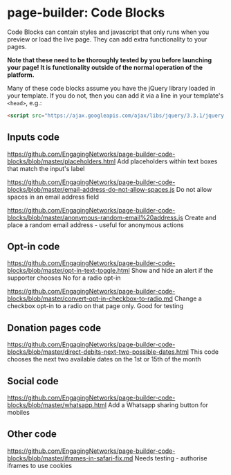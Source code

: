 # page-builder: Code Blocks

Code Blocks can contain styles and javascript that only runs when you preview or load the live page. They can add extra functionality to your pages.

**Note that these need to be thoroughly tested by you before launching your page! It is functionality outside of the normal operation of the platform.**

Many of these code blocks assume you have the jQuery library loaded in your template. If you do not, then you can add it via a line in your template's `<head>`, e.g.:
  
```html
<script src="https://ajax.googleapis.com/ajax/libs/jquery/3.3.1/jquery.min.js"></script>
```

## Inputs code

https://github.com/EngagingNetworks/page-builder-code-blocks/blob/master/placeholders.html
Add placeholders within text boxes that match the input's label

https://github.com/EngagingNetworks/page-builder-code-blocks/blob/master/email-address-do-not-allow-spaces.js
Do not allow spaces in an email address field

https://github.com/EngagingNetworks/page-builder-code-blocks/blob/master/anonymous-random-email%20address.js
Create and place a random email address - useful for anonymous actions

## Opt-in code

https://github.com/EngagingNetworks/page-builder-code-blocks/blob/master/opt-in-text-toggle.html
Show and hide an alert if the supporter chooses No for a radio opt-in

https://github.com/EngagingNetworks/page-builder-code-blocks/blob/master/convert-opt-in-checkbox-to-radio.md
Change a checkbox opt-in to a radio on that page only. Good for testing

## Donation pages code

https://github.com/EngagingNetworks/page-builder-code-blocks/blob/master/direct-debits-next-two-possible-dates.html
This code chooses the next two available dates on the 1st or 15th of the month

## Social code

https://github.com/EngagingNetworks/page-builder-code-blocks/blob/master/whatsapp.html
Add a Whatsapp sharing button for mobiles

## Other code
https://github.com/EngagingNetworks/page-builder-code-blocks/blob/master/iframes-in-safari-fix.md
Needs testing - authorise iframes to use cookies
